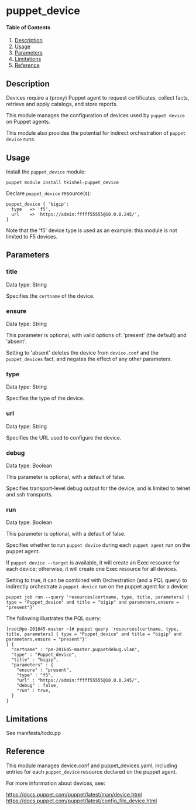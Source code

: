 # puppet_device

#### Table of Contents

1. [Description](#description)
1. [Usage](#usage)
1. [Parameters](#parameters)
1. [Limitations](#limitations)
1. [Reference](#reference)

## Description

Devices require a (proxy) Puppet agent to request certificates, collect facts, retrieve and apply catalogs, and store reports.

This module manages the configuration of devices used by `puppet device` on Puppet agents.

This module also provides the potential for indirect orchestration of `puppet device` runs.

## Usage

Install the `puppet_device` module:

~~~
puppet module install tkishel-puppet_device
~~~

Declare `puppet_device` resource(s):

~~~
puppet_device { 'bigip':
  type   => 'f5',
  url    => 'https://admin:fffff55555@10.0.0.245/',
}
~~~

Note that the 'f5' device type is used as an example: this module is not limited to F5 devices.

## Parameters

### title

Data type: String

Specifies the `certname` of the device.

### ensure

Data type: String

This parameter is optional, with valid options of: 'present' (the default) and 'absent'.

Setting to 'absent' deletes the device from `device.conf` and the `puppet_devices` fact, and negates the effect of any other parameters.

### type

Data type: String

Specifies the type of the device.

### url

Data type: String

Specifies the URL used to configure the device.

### debug

Data type: Boolean

This parameter is optional, with a default of false.

Specifies transport-level debug output for the device, and is limited to telnet and ssh transports.

### run

Data type: Boolean

This parameter is optional, with a default of false.

Specifies whether to run `puppet device` during each `puppet agent` run on the puppet agent.

If `puppet device --target` is available, it will create an Exec resource for each device; otherwise, it will create one Exec resource for all devices.

Setting to true, it can be combined with Orchestration (and a PQL query) to indirectly orchestrate a `puppet device` run on the puppet agent for a device:

~~~
puppet job run --query 'resources[certname, type, title, parameters] { type = "Puppet_device" and title = "bigip" and parameters.ensure = "present"}'
~~~

The following illustrates the PQL query:

~~~
[root@pe-201645-master ~]# puppet query 'resources[certname, type, title, parameters] { type = "Puppet_device" and title = "bigip" and parameters.ensure = "present"}'
[ {
  "certname" : "pe-201645-master.puppetdebug.vlan",
  "type" : "Puppet_device",
  "title" : "bigip",
  "parameters" : {
    "ensure" : "present",
    "type" : "f5",
    "url" : "https://admin:fffff55555@10.0.0.245/",
    "debug" : false,
    "run" : true,
  }
}
~~~

## Limitations

See manifests/todo.pp

## Reference

This module manages device.conf and puppet_devices.yaml, including entries for each `puppet_device` resource declared on the puppet agent.

For more information about devices, see:

https://docs.puppet.com/puppet/latest/man/device.html
https://docs.puppet.com/puppet/latest/config_file_device.html
